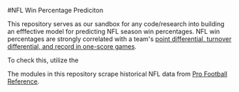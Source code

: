 #NFL Win Percentage Prediciton

This repository serves as our sandbox for any code/research into building an efffective model for predicting NFL season win percentages. NFL win percentages are strongly correlated with a team's [point differential, turnover differential, and record in one-score games](https://www.sharpfootballanalysis.com/betting/numbers-that-matter-for-predicting-nfl-win-totals-part-one/).

To check this, utilize the 

The modules in this repository scrape historical NFL data from [Pro Football Reference](https://www.pro-football-reference.com).








